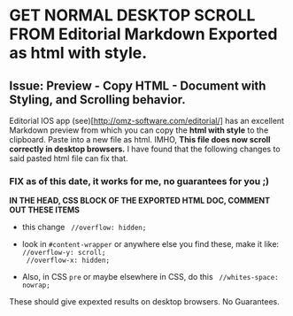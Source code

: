 # GET NORMAL DESKTOP SCROLL FROM Editorial Markdown Exported as html with style.

## Issue: Preview - Copy HTML - Document with Styling, and Scrolling behavior.

Editorial IOS app (see)[http://omz-software.com/editorial/] has an excellent Markdown preview from which you can copy the **html with style** to the clipboard. Paste into a new file as html. IMHO, **This file does now scroll correctly in desktop browsers.** I have found that the following changes to said pasted html file can fix that.  

### FIX as of this date, it works for me, no guarantees for you ;)

**IN THE HEAD, CSS BLOCK OF THE EXPORTED HTML DOC, COMMENT OUT THESE ITEMS**   


* this change
`  //overflow: hidden; `

* look in ` #content-wrapper ` or anywhere else you find these, make it like:
`  //overflow-y: scroll; `    
`  //overflow-x: hidden; `    
    
* Also, in CSS ` pre ` or maybe elsewhere in CSS, do this
`  //whites-space: nowrap; `    


These should give expexted results on desktop browsers. No Guarantees.